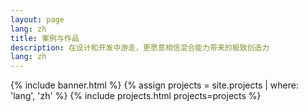 ```yaml
---
layout: page
lang: zh
title: 案例与作品
description: 在设计和开发中游走，更愿意相信混合能力带来的极致创造力
lang: zh
---
```


{% include banner.html %}
{% assign projects = site.projects | where: 'lang', 'zh' %}
{% include projects.html projects=projects %}

